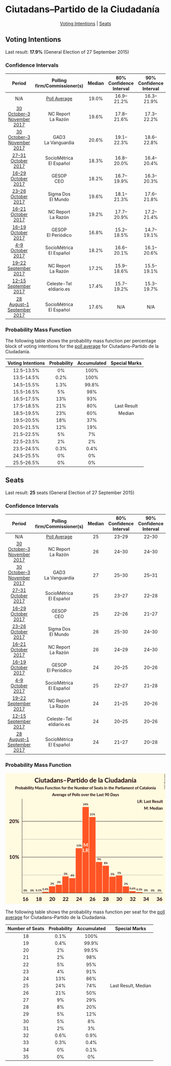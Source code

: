 # Ciutadans–Partido de la Ciudadanía

<p align="center"><a href="#voting-intentions">Voting Intentions</a> | <a href="#seats">Seats</a></p>

## Voting Intentions

Last result: **17.9%** (General Election of 27 September 2015)

### Confidence Intervals

| Period     | Polling firm/Commissioner(s) | Median | 80% Confidence Interval | 90% Confidence Interval | 95% Confidence Interval | 99% Confidence Interval |
|:----------:|:----------------:|:-----------:|:-----------------------:|:-----------------------:|:-----------------------:|:-----------------------:|
| N/A | [Poll Average](average.html) | 19.0% | 16.9–21.2% | 16.3–21.9% | 15.8–22.4% | 14.9–23.4% |
| [30 October–3 November 2017](2017-11-03-NCReport.html) | NC Report <br> La Razón | 19.6% | 17.8–21.6% | 17.3–22.2% | 16.8–22.7% | 16.0–23.7% |
| [30 October–3 November 2017](2017-11-03-GAD3.html) | GAD3 <br> La Vanguardia | 20.6% | 19.1–22.3% | 18.6–22.8% | 18.2–23.2% | 17.5–24.1% |
| [27–31 October 2017](2017-10-31-SocioMétrica.html) | SocioMétrica <br> El Español | 18.3% | 16.8–20.0% | 16.4–20.4% | 16.0–20.8% | 15.3–21.6% |
| [16–29 October 2017](2017-10-29-GESOP.html) | GESOP <br> CEO | 18.2% | 16.7–19.9% | 16.3–20.3% | 16.0–20.7% | 15.3–21.6% |
| [23–26 October 2017](2017-10-26-SigmaDos.html) | Sigma Dos <br> El Mundo | 19.6% | 18.1–21.3% | 17.6–21.8% | 17.3–22.2% | 16.5–23.0% |
| [16–21 October 2017](2017-10-21-NCReport.html) | NC Report <br> La Razón | 19.2% | 17.7–20.9% | 17.2–21.4% | 16.9–21.8% | 16.2–22.6% |
| [16–19 October 2017](2017-10-19-GESOP.html) | GESOP <br> El Periódico | 16.8% | 15.2–18.5% | 14.7–19.1% | 14.3–19.5% | 13.6–20.4% |
| [4–9 October 2017](2017-10-09-SocioMétrica.html) | SocioMétrica <br> El Español | 18.2% | 16.6–20.1% | 16.1–20.6% | 15.7–21.1% | 15.0–22.0% |
| [19–22 September 2017](2017-09-22-NCReport.html) | NC Report <br> La Razón | 17.2% | 15.9–18.6% | 15.5–19.1% | 15.2–19.4% | 14.6–20.1% |
| [12–15 September 2017](2017-09-15-Celeste-Tel.html) | Celeste-Tel <br> eldiario.es | 17.4% | 15.7–19.2% | 15.3–19.7% | 14.9–20.2% | 14.2–21.1% |
| [28 August–1 September 2017](2017-09-01-SocioMétrica.html) | SocioMétrica <br> El Español | 17.6% | N/A | N/A | N/A | N/A |

### Probability Mass Function

The following table shows the probability mass function per percentage block of voting intentions for the [poll average](average.html) for Ciutadans–Partido de la Ciudadanía.

| Voting Intentions | Probability | Accumulated | Special Marks |
|:-----------------:|:-----------:|:-----------:|:-------------:|
| 12.5–13.5% | 0% | 100% |  |
| 13.5–14.5% | 0.2% | 100% |  |
| 14.5–15.5% | 1.3% | 99.8% |  |
| 15.5–16.5% | 5% | 98% |  |
| 16.5–17.5% | 13% | 93% |  |
| 17.5–18.5% | 21% | 80% | Last Result |
| 18.5–19.5% | 23% | 60% | Median |
| 19.5–20.5% | 18% | 37% |  |
| 20.5–21.5% | 12% | 19% |  |
| 21.5–22.5% | 5% | 7% |  |
| 22.5–23.5% | 2% | 2% |  |
| 23.5–24.5% | 0.3% | 0.4% |  |
| 24.5–25.5% | 0% | 0% |  |
| 25.5–26.5% | 0% | 0% |  |


## Seats

Last result: **25** seats (General Election of 27 September 2015)

### Confidence Intervals

| Period     | Polling firm/Commissioner(s) | Median | 80% Confidence Interval | 90% Confidence Interval | 95% Confidence Interval | 99% Confidence Interval |
|:----------:|:----------------:|:------:|:-----------------------:|:-----------------------:|:-----------------------:|:-----------------------:|
| N/A | [Poll Average](average.html) | 25 | 23–29 | 22–30 | 21–31 | 20–32 |
| [30 October–3 November 2017](2017-11-03-NCReport.html) | NC Report <br> La Razón | 26 | 24–30 | 24–30 | 23–31 | 21–33 |
| [30 October–3 November 2017](2017-11-03-GAD3.html) | GAD3 <br> La Vanguardia | 27 | 25–30 | 25–31 | 25–32 | 23–33 |
| [27–31 October 2017](2017-10-31-SocioMétrica.html) | SocioMétrica <br> El Español | 25 | 23–27 | 22–28 | 21–28 | 20–30 |
| [16–29 October 2017](2017-10-29-GESOP.html) | GESOP <br> CEO | 25 | 22–26 | 21–27 | 21–28 | 20–30 |
| [23–26 October 2017](2017-10-26-SigmaDos.html) | Sigma Dos <br> El Mundo | 26 | 25–30 | 24–30 | 24–31 | 22–32 |
| [16–21 October 2017](2017-10-21-NCReport.html) | NC Report <br> La Razón | 26 | 24–29 | 24–30 | 24–30 | 22–31 |
| [16–19 October 2017](2017-10-19-GESOP.html) | GESOP <br> El Periódico | 24 | 20–25 | 20–26 | 19–26 | 18–28 |
| [4–9 October 2017](2017-10-09-SocioMétrica.html) | SocioMétrica <br> El Español | 25 | 22–27 | 21–28 | 21–29 | 20–31 |
| [19–22 September 2017](2017-09-22-NCReport.html) | NC Report <br> La Razón | 24 | 21–25 | 20–26 | 20–26 | 19–28 |
| [12–15 September 2017](2017-09-15-Celeste-Tel.html) | Celeste-Tel <br> eldiario.es | 24 | 20–25 | 20–26 | 19–27 | 18–29 |
| [28 August–1 September 2017](2017-09-01-SocioMétrica.html) | SocioMétrica <br> El Español | 24 | 21–27 | 20–28 | 20–28 | 19–30 |

### Probability Mass Function

![Graph with seats probability mass function not yet produced](average-seats-pmf-ciutadanspartidodelaciudadana.png "Seats Probability Mass Function")

The following table shows the probability mass function per seat for the [poll average](average.html) for Ciutadans–Partido de la Ciudadanía.

| Number of Seats | Probability | Accumulated | Special Marks |
|:---------------:|:-----------:|:-----------:|:-------------:|
| 18 | 0.1% | 100% |  |
| 19 | 0.4% | 99.9% |  |
| 20 | 2% | 99.5% |  |
| 21 | 2% | 98% |  |
| 22 | 5% | 95% |  |
| 23 | 4% | 91% |  |
| 24 | 13% | 86% |  |
| 25 | 24% | 74% | Last Result, Median |
| 26 | 21% | 50% |  |
| 27 | 9% | 29% |  |
| 28 | 8% | 20% |  |
| 29 | 5% | 12% |  |
| 30 | 5% | 8% |  |
| 31 | 2% | 3% |  |
| 32 | 0.6% | 0.9% |  |
| 33 | 0.3% | 0.4% |  |
| 34 | 0% | 0.1% |  |
| 35 | 0% | 0% |  |


